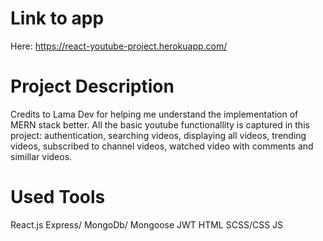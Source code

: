 # Link to app

Here: https://react-youtube-project.herokuapp.com/

# Project Description

Credits to Lama Dev for helping me understand the implementation of MERN stack better. 
All the basic youtube functionallity is captured in this project: 
authentication, searching videos, displaying all videos, trending videos, subscribed to channel videos, watched video with comments and simillar videos.

# Used Tools

React.js
Express/ MongoDb/ Mongoose
JWT
HTML
SCSS/CSS
JS

